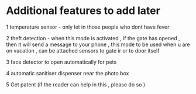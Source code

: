 # Additional features to add later 

1 temperature sensor - only let in those people who dont have fever 

2 theft detection - when this mode is activated , if the gate has opened , then it will send a message to your phone , this mode to be used when u are on vacation , can be attached sensors to gate ir or to door itself 

3 face detector to open automatically for pets 

4 automatic sanitiser dispenser near the photo box 

5 Get patent (if the reader can help in this , please do so )
